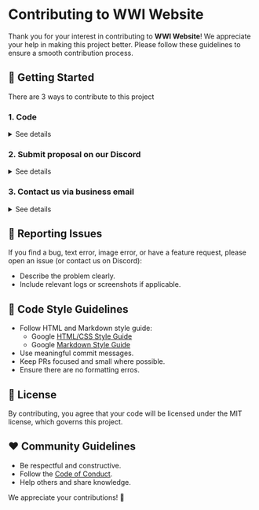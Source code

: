 # Contributing to WWI Website

Thank you for your interest in contributing to **WWI Website**! We appreciate your help in making this project better. Please follow these guidelines to ensure a smooth contribution process.

## 📌 Getting Started

There are 3 ways to contribute to this project

### 1. Code 

<details>
    <summary>See details</summary>
    
    We expect you are familiar with HTML, Markdown, and Git.

    1. Fork the repository and clone it locally.
    2. Create a new branch for your changes.
    3. Make your changes and commit them with clear messages.
    4. Push your branch and create a pull request.

    ## 💡 Submitting a Pull Request (PR)
    1. Ensure your PR targets the `main` branch (unless specified otherwise).
    2. Provide a clear description of the changes made.
    3. Follow the code style guidelines below.
    4. Link relevant issues if applicable.
    5. Request a review from a maintainer.
</details>

### 2. Submit proposal on our Discord

<details>
    <summary>See details</summary>

    1. Join our discord [here](https://discord.gg/wwi)
    2. Head to `❓▹ww-forum` on `WWI Website Contribution` section.
    3. Send your proposal or suggestion there.
    4. Make sure to provide which pages need to be improved or fixed.
</details>

### 3. Contact us via business email

<details>
    <summary>See details</summary>

    If you have a proposal for contributing on story lore summary, or just want to contribute on other pages, reach us on `wwi_team@protonmail.com`. Make sure to give clear subject and attach some files (if needed) in your email.
    We will try to respond if we have received and read your email.
</details>

## 🐛 Reporting Issues
If you find a bug, text error, image error, or have a feature request, please open an issue (or contact us on Discord):
- Describe the problem clearly.
- Include relevant logs or screenshots if applicable.

## 📝 Code Style Guidelines
- Follow HTML and Markdown style guide:
  - Google [HTML/CSS Style Guide](https://google.github.io/styleguide/htmlcssguide.html)
  - Google [Markdown Style Guide](https://google.github.io/styleguide/docguide/style.html)
- Use meaningful commit messages.
- Keep PRs focused and small where possible.
- Ensure there are no formatting erros.

## 📜 License
By contributing, you agree that your code will be licensed under the MIT license, which governs this project.

## ❤️ Community Guidelines
- Be respectful and constructive.
- Follow the [Code of Conduct](CODE_OF_CONDUCT.md).
- Help others and share knowledge.

We appreciate your contributions! 🚀